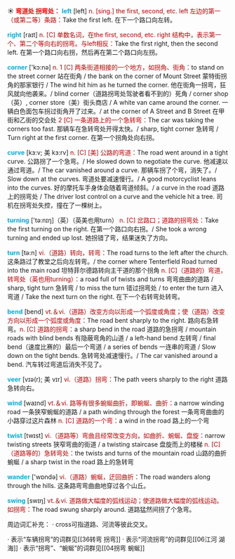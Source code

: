 ☀ <font color="red">**弯道处 拐弯处：**</font>
<font color="sky blue">**left**</font> [left] 
<font color="#c00000">n. [sing.] the first, second, etc. left 左边的第一（或第二等）条路：</font>Take the first left. 在下一个路口向左转。

<font color="sky blue">**right**</font> [raɪt] 
<font color="#c00000">n. [C] 单数名词，在the first, second, etc. right 结构中，表示第一个、第二个等向右的拐弯。与left相反：</font>Take the first right, then the second left. 在第一个路口向右拐，然后再在第二个路口向左拐。

<font color="sky blue">**corner**</font> ['kɔ:nə] 
<font color="#c00000">n. 1 [C] 两条街道相接的一个地方，如拐角、街角：</font>to stand on the street corner 站在街角 / the bank on the corner of Mount Street 蒙特街拐角的那家银行 / The wind hit him as he turned the corner. 他在街角一拐弯，狂风就向他袭来。/ blind corner（道路拐弯处驾驶者看不到的）死角 / corner shop（英）, corner store（美）街头商店 / A white van came around the corner. 一辆白色面包车拐过街角开了过来。/ at the corner of A Street and B Street 在甲街和乙街的交会处 <font color="#c00000">2 [C] 一条道路上的一个急转弯：</font>The car was taking the corners too fast. 那辆车在急转弯处开得太快。/ sharp, tight corner 急转弯 / Turn right at the first corner. 在第一个拐角处向右拐。
           
<font color="sky blue">**curve**</font> [kɜ:v; 美 kɜ:rv]
<font color="#c00000">n. [C] [美] 公路的弯道：</font>The road went around in a tight curve. 公路拐了一个急弯。/ He slowed down to negotiate the curve. 他减速以通过弯道。/ The car vanished around a curve. 那辆车拐了个弯，消失了。/ Slow down at the curves. 弯道处要减速慢行。/ A good motorcyclist leans into the curves. 好的摩托车手身体会随着弯道倾斜。/ a curve in the road 道路上的拐弯处 / The driver lost control on a curve and the vehicle hit a tree. 司机在拐弯处失控，撞在了一棵树上。

<font color="sky blue">**turning**</font> ['tə:nɪŋ]（英）（英美也用turn）
<font color="#c00000">n. [C] 岔路口；道路的拐弯处：</font>Take the first turning on the right. 在第一个路口向右拐。/ She took a wrong turning and ended up lost. 她拐错了弯，结果迷失了方向。

<font color="sky blue">**turn**</font> [tə:n] 
<font color="#c00000">vi.（道路）转向，转弯：</font>The road turns to the left after the church. 这条路过了教堂之后向左转弯。/ the corner where Tenterfield Road turned into the main road 坦特菲尔德路转向主干道的那个拐角 <font color="#c00000">n. [C]（道路的）弯道，转弯处（英也用turning）：</font>a road full of twists and turns 弯弯曲曲的道路 / sharp, tight turn 急转弯 / to miss the turn 错过拐弯处 / to enter the turn 进入弯道 / Take the next turn on the right. 在下一个右转弯处转弯。

<font color="sky blue">**bend**</font> [bend] 
<font color="#c00000">vt.＆vi.（道路）改变方向以形成一个弧度或角度；使（道路）改变方向以形成一个弧度或角度：</font>The road bent sharply to the right. 路向右急转弯。<font color="#c00000">n. [C] 道路的拐弯：</font>a sharp bend in the road 道路的急拐弯 / mountain roads with blind bends 有隐蔽弯角的山道 / a left-hand bend 左转弯 / final bend（速度比赛的）最后一个弯道 / a series of bends 一连串的弯道 / Slow down on the tight bends. 急转弯处减速慢行。/ The car vanished around a bend. 汽车转过弯道后消失不见了。
           
<font color="sky blue">**veer**</font> [vɪə(r); 美 vɪr]
<font color="#c00000">vi.（道路）拐弯：</font>The path veers sharply to the right 道路急转向右。

<font color="sky blue">**wind**</font> [waɪnd] 
<font color="#c00000">vt.＆vi. 路等有很多蜿蜒曲折，即蜿蜒、曲折：</font>a narrow winding road 一条狭窄蜿蜒的道路 / a path winding through the forest 一条弯弯曲曲的小路穿过这片森林 <font color="#c00000">n. [C] 道路的一个弯：</font>a wind in the road 路上的一个弯

<font color="sky blue">**twist**</font> [twɪst] 
<font color="#c00000">vi.（道路等）弯曲且经常改变方向，如曲折、蜿蜒、盘旋：</font>narrow twisting streets 狭窄弯曲的街道 / a twisting staircase 盘旋而上的楼梯 <font color="#c00000">n. [C]（道路等的）急转弯处：</font>the twists and turns of the mountain road 山路的曲折蜿蜒 / a sharp twist in the road 路上的急转弯

<font color="sky blue">**wander**</font> ['wɒndə] 
<font color="#c00000">vi.（道路）蜿蜒，迂回曲折：</font>The road wanders along through the hills. 这条路弯弯曲曲地穿过各个山丘。

<font color="sky blue">**swing**</font> [swɪŋ] 
<font color="#c00000">vt.＆vi. 道路做大幅度的弧线运动；使道路做大幅度的弧线运动。如拐弯：</font>The road swung sharply around. 道路猛然间拐了个急弯。

周边词汇补充：
· cross可指道路、河流等彼此交叉。

· 表示“车辆拐弯”的词群见[[36转弯 拐弯]]
· 表示“河流拐弯”的词群见[[06江河 湖海]]
· 表示“拐弯”、“蜿蜒”的词群见[[04拐弯 蜿蜒]] 
